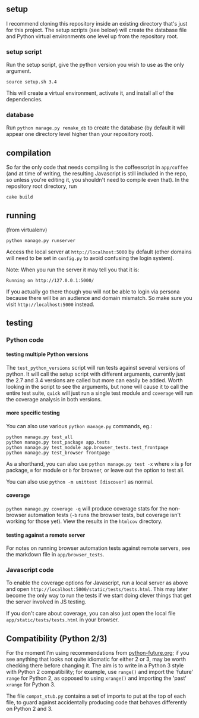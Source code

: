 ## setup

I recommend cloning this repository inside an existing directory that's just
for this project.  The setup scripts (see below) will create the database file
and Python virtual environments one level up from the repository root.

### setup script

Run the setup script, give the python version you wish to use as the only
argument.

    source setup.sh 3.4

This will create a virtual environment, activate it, and install all of the
dependencies.

### database

Run `python manage.py remake_db` to create the database (by default it will
appear one directory level higher than your repository root).

## compilation

So far the only code that needs compiling is the coffeescript in `app/coffee`
(and at time of writing, the resulting Javascript is still included in the
repo, so unless you're editing it, you shouldn't need to compile even that).
In the repository root directory, run

    cake build

## running

(from virtualenv)

    python manage.py runserver

Access the local server at `http://localhost:5000` by default (other domains
will need to be set in `config.py` to avoid confusing the login system).

Note: When you run the server it may tell you that it is:

    Running on http://127.0.0.1:5000/

If you actually go there though you will not be able to login via persona
because there will be an audience and domain mismatch. So make sure you visit
`http://localhost:5000` instead.

## testing

### Python code

#### testing multiple Python versions

The `test_python_versions` script will run tests against several versions of
python. It will call the setup script with different arguments, currently just
the 2.7 and 3.4 versions are called but more can easily be added. Worth looking
in the script to see the arguments, but none will cause it to call the entire
test suite, `quick` will just run a single test module and `coverage` will run
the coverage analysis in both versions.

#### more specific testing

You can also use various `python manage.py` commands, eg.:

    python manage.py test_all
    python manage.py test_package app.tests
    python manage.py test_module app.browser_tests.test_frontpage
    python manage.py test_browser frontpage

As a shorthand, you can also use `python manage.py test -x` where `x` is `p`
for package, `m` for module or `b` for browser, or leave out the option to test
all.

You can also use `python -m unittest [discover]` as normal.

#### coverage

`python manage.py coverage -q` will produce coverage stats for the non-browser
automation tests (`-b` runs the browser tests, but coverage isn't working for
those yet).  View the results in the `htmlcov` directory.

#### testing against a remote server

For notes on running browser automation tests against remote servers, see the
markdown file in `app/browser_tests`.

### Javascript code

To enable the coverage options for Javascript, run a local server as above and
open `http://localhost:5000/static/tests/tests.html`.  This may later become
the only way to run the tests if we start doing clever things that get the
server involved in JS testing.

If you don't care about coverage, you can also just open the local file
`app/static/tests/tests.html` in your browser.

## Compatibility (Python 2/3)

For the moment I'm using recommendations from
[python-future.org](http://python-future.org); if you see anything that looks
not quite idiomatic for either 2 or 3, may be worth checking there before
changing it.  The aim is to write in a Python 3 style with Python 2
compatibility; for example, use `range()` and import the 'future' `range` for
Python 2, as opposed to using `xrange()` and importing the 'past' `xrange` for
Python 3.

The file `compat_stub.py` contains a set of imports to put at the
top of each file, to guard against accidentally producing code that behaves
differently on Python 2 and 3.
